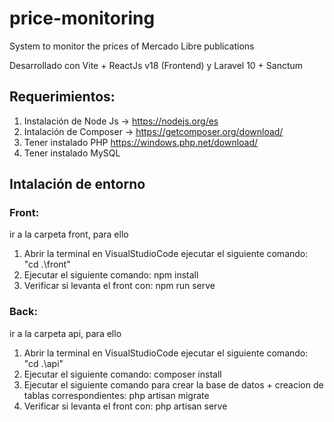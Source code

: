 # price-monitoring

System to monitor the prices of Mercado Libre publications

Desarrollado con Vite + ReactJs v18 (Frontend) y Laravel 10 + Sanctum 

## Requerimientos:
1) Instalación de Node Js -> https://nodejs.org/es
2) Intalación de Composer -> https://getcomposer.org/download/
3) Tener instalado PHP https://windows.php.net/download/
4) Tener instalado MySQL


## Intalación de entorno 
### Front:
ir a la carpeta front, para ello 
1) Abrir la terminal en VisualStudioCode ejecutar el siguiente comando:  "cd .\front"
2) Ejecutar el siguiente comando: npm install
3) Verificar si levanta el front con: npm run serve 

### Back:
ir a la carpeta api, para ello 
1) Abrir la terminal en VisualStudioCode ejecutar el siguiente comando:  "cd .\api"
2) Ejecutar el siguiente comando: composer install
3) Ejecutar el siguiente comando para crear la base de datos + creacion de tablas correspondientes: php artisan migrate
4) Verificar si levanta el front con: php artisan serve





